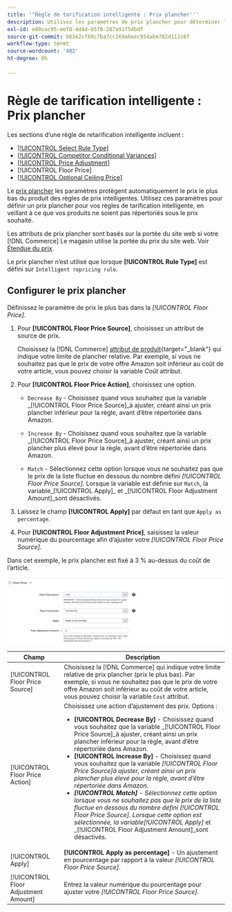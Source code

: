 ```yaml
---
title: '"Règle de tarification intelligente : Prix plancher'''
description: Utilisez les paramètres de prix plancher pour déterminer le prix le plus bas pour une règle de tarification intelligente afin de gérer vos listes Amazon.
exl-id: e00cac95-eef8-4d4d-b578-287a91f54bdf
source-git-commit: b63e2cfb9c7ba7cc169a6eec954abe782d112c6f
workflow-type: tm+mt
source-wordcount: '402'
ht-degree: 0%

---
```


# Règle de tarification intelligente : Prix plancher

Les sections d’une règle de retarification intelligente incluent :

- [[!UICONTROL Select Rule Type]](./intelligent-repricing-rules.md)
- [[!UICONTROL Competitor Conditional Variances]](./competitor-conditional-variances.md)
- [[!UICONTROL Price Adjustment]](./price-adjustment.md)
- [!UICONTROL Floor Price]
- [[!UICONTROL Optional Ceiling Price]](./optional-ceiling-price.md)

Le [prix plancher](./floor-price.md) les paramètres protègent automatiquement le prix le plus bas du produit des règles de prix intelligentes. Utilisez ces paramètres pour définir un prix plancher pour vos règles de tarification intelligente, en veillant à ce que vos produits ne soient pas répertoriés sous le prix souhaité.

Les attributs de prix plancher sont basés sur la portée du site web si votre [!DNL Commerce] Le magasin utilise la portée du prix du site web. Voir [Étendue du prix](./price-scope.md).

Le prix plancher n’est utilisé que lorsque **[!UICONTROL Rule Type]** est défini sur `Intelligent repricing rule`.

## Configurer le prix plancher

Définissez le paramètre de prix le plus bas dans la _[!UICONTROL Floor Price]_.

1. Pour **[!UICONTROL Floor Price Source]**, choisissez un attribut de source de prix.

   Choisissez la [!DNL Commerce] [attribut de produit](https://docs.magento.com/user-guide/catalog/product-attributes.html){target="_blank"} qui indique votre limite de plancher relative. Par exemple, si vous ne souhaitez pas que le prix de votre offre Amazon soit inférieur au coût de votre article, vous pouvez choisir la variable *Coût* attribut.

1. Pour **[!UICONTROL Floor Price Action]**, choisissez une option.

   - `Decrease By` - Choisissez quand vous souhaitez que la variable _[!UICONTROL Floor Price Source]_à ajuster, créant ainsi un prix plancher inférieur pour la règle, avant d’être répertoriée dans Amazon.

   - `Increase By` - Choisissez quand vous souhaitez que la variable _[!UICONTROL Floor Price Source]_à ajuster, créant ainsi un prix plancher plus élevé pour la règle, avant d’être répertoriée dans Amazon.

   - `Match` - Sélectionnez cette option lorsque vous ne souhaitez pas que le prix de la liste fluctue en dessous du nombre défini _[!UICONTROL Floor Price Source]_. Lorsque la variable est définie sur `Match`, la variable_[!UICONTROL Apply]_ et _[!UICONTROL Floor Adjustment Amount]_sont désactivés.

1. Laissez le champ **[!UICONTROL Apply]** par défaut en tant que `Apply as percentage`.

1. Pour **[!UICONTROL Floor Adjustment Price]**, saisissez la valeur numérique du pourcentage afin d’ajuster votre _[!UICONTROL Floor Price Source]_.

Dans cet exemple, le prix plancher est fixé à 3 % au-dessus du coût de l’article.

![Exemple de règle de réévaluation intelligente - prix plancher](assets/ob-intelligent-pricde-rule-floor-price.png)

| Champ | Description |
|--- |--- |
| [!UICONTROL Floor Price Source] | Choisissez la [!DNL Commerce] qui indique votre limite relative de prix plancher (prix le plus bas). Par exemple, si vous ne souhaitez pas que le prix de votre offre Amazon soit inférieur au coût de votre article, vous pouvez choisir la variable `Cost` attribut. |
| [!UICONTROL Floor Price Action] | Choisissez une action d’ajustement des prix. Options :<ul><li>**[!UICONTROL Decrease By]** - Choisissez quand vous souhaitez que la variable _[!UICONTROL Floor Price Source]_à ajuster, créant ainsi un prix plancher inférieur pour la règle, avant d’être répertoriée dans Amazon.</li><li>**[!UICONTROL Increase By]** - Choisissez quand vous souhaitez que la variable _[!UICONTROL Floor Price Source]_à ajuster, créant ainsi un prix plancher plus élevé pour la règle, avant d’être répertoriée dans Amazon.</li><li>**[!UICONTROL Match]** - Sélectionnez cette option lorsque vous ne souhaitez pas que le prix de la liste fluctue en dessous du nombre défini _[!UICONTROL Floor Price Source]_. Lorsque cette option est sélectionnée, la variable_[!UICONTROL Apply]_ et _[!UICONTROL Floor Adjustment Amount]_sont désactivés.</li></ul> |
| [!UICONTROL Apply] | **[!UICONTROL Apply as percentage]** - Un ajustement en pourcentage par rapport à la valeur _[!UICONTROL Floor Price Source]_. |
| [!UICONTROL Floor Adjustment Amount] | Entrez la valeur numérique du pourcentage pour ajuster votre _[!UICONTROL Floor Price Source]_. |
